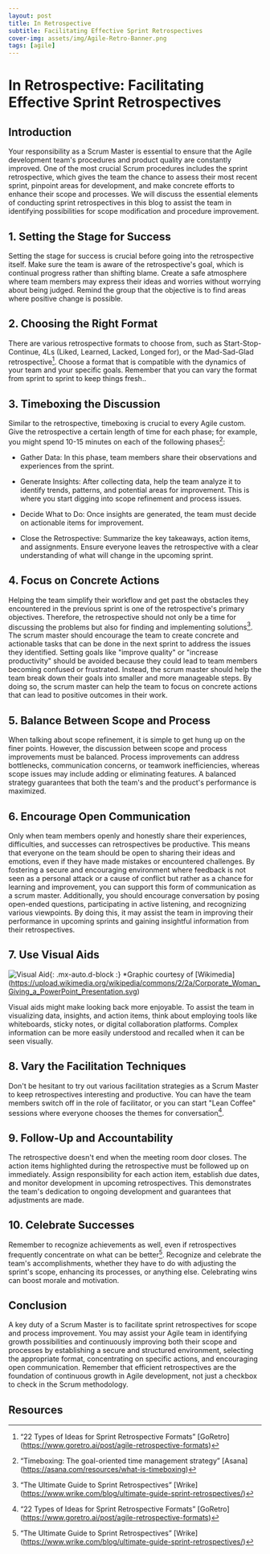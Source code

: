 ```yaml
---
layout: post
title: In Retrospective
subtitle: Facilitating Effective Sprint Retrospectives
cover-img: assets/img/Agile-Retro-Banner.png
tags: [agile]
---
```


# In Retrospective: Facilitating Effective Sprint Retrospectives

## Introduction

Your responsibility as a Scrum Master is essential to ensure that the Agile development team's procedures and product quality are constantly improved. One of the most crucial Scrum procedures includes the sprint retrospective, which gives the team the chance to assess their most recent sprint, pinpoint areas for development, and make concrete efforts to enhance their scope and processes. We will discuss the essential elements of conducting sprint retrospectives in this blog to assist the team in identifying possibilities for scope modification and procedure improvement.

## 1. Setting the Stage for Success

Setting the stage for success is crucial before going into the retrospective itself. Make sure the team is aware of the retrospective's goal, which is continual progress rather than shifting blame. Create a safe atmosphere where team members may express their ideas and worries without worrying about being judged. Remind the group that the objective is to find areas where positive change is possible.

## 2. Choosing the Right Format

There are various retrospective formats to choose from, such as Start-Stop-Continue, 4Ls (Liked, Learned, Lacked, Longed for), or the Mad-Sad-Glad retrospective[^3]. Choose a format that is compatible with the dynamics of your team and your specific goals. Remember that you can vary the format from sprint to sprint to keep things fresh..

## 3. Timeboxing the Discussion

Similar to the retrospective, timeboxing is crucial to every Agile custom. Give the retrospective a certain length of time for each phase; for example, you might spend 10-15 minutes on each of the following phases[^2]:

- Gather Data: In this phase, team members share their observations and experiences from the sprint.

- Generate Insights: After collecting data, help the team analyze it to identify trends, patterns, and potential areas for improvement. This is where you start digging into scope refinement and process issues.

- Decide What to Do: Once insights are generated, the team must decide on actionable items for improvement.

- Close the Retrospective: Summarize the key takeaways, action items, and assignments. Ensure everyone leaves the retrospective with a clear understanding of what will change in the upcoming sprint.

## 4. Focus on Concrete Actions

Helping the team simplify their workflow and get past the obstacles they encountered in the previous sprint is one of the retrospective's primary objectives. Therefore, the retrospective should not only be a time for discussing the problems but also for finding and implementing solutions[^1]. The scrum master should encourage the team to create concrete and actionable tasks that can be done in the next sprint to address the issues they identified. Setting goals like "improve quality" or "increase productivity" should be avoided because they could lead to team members becoming confused or frustrated. Instead, the scrum master should help the team break down their goals into smaller and more manageable steps. By doing so, the scrum master can help the team to focus on concrete actions that can lead to positive outcomes in their work.

## 5. Balance Between Scope and Process

When talking about scope refinement, it is simple to get hung up on the finer points. However, the discussion between scope and process improvements must be balanced. Process improvements can address bottlenecks, communication concerns, or teamwork inefficiencies, whereas scope issues may include adding or eliminating features. A balanced strategy guarantees that both the team's and the product's performance is maximized.

## 6. Encourage Open Communication

Only when team members openly and honestly share their experiences, difficulties, and successes can retrospectives be productive. This means that everyone on the team should be open to sharing their ideas and emotions, even if they have made mistakes or encountered challenges. By fostering a secure and encouraging environment where feedback is not seen as a personal attack or a cause of conflict but rather as a chance for learning and improvement, you can support this form of communication as a scrum master. Additionally, you should encourage conversation by posing open-ended questions, participating in active listening, and recognizing various viewpoints. By doing this, it may assist the team in improving their performance in upcoming sprints and gaining insightful information from their retrospectives.

## 7. Use Visual Aids

![Visual Aid](/agile-blog/assets/img/Visual-Aid.png){: .mx-auto.d-block :}
*Graphic courtesy of [Wikimedia]
(https://upload.wikimedia.org/wikipedia/commons/2/2a/Corporate_Woman_Giving_a_PowerPoint_Presentation.svg)

Visual aids might make looking back more enjoyable. To assist the team in visualizing data, insights, and action items, think about employing tools like whiteboards, sticky notes, or digital collaboration platforms. Complex information can be more easily understood and recalled when it can be seen visually.

## 8. Vary the Facilitation Techniques

Don't be hesitant to try out various facilitation strategies as a Scrum Master to keep retrospectives interesting and productive. You can have the team members switch off in the role of facilitator, or you can start "Lean Coffee" sessions where everyone chooses the themes for conversation[^3].

## 9. Follow-Up and Accountability

The retrospective doesn't end when the meeting room door closes. The action items highlighted during the retrospective must be followed up on immediately. Assign responsibility for each action item, establish due dates, and monitor development in upcoming retrospectives. This demonstrates the team's dedication to ongoing development and guarantees that adjustments are made.

## 10. Celebrate Successes

Remember to recognize achievements as well, even if retrospectives frequently concentrate on what can be better[^1]. Recognize and celebrate the team's accomplishments, whether they have to do with adjusting the sprint's scope, enhancing its processes, or anything else. Celebrating wins can boost morale and motivation.

## Conclusion

A key duty of a Scrum Master is to facilitate sprint retrospectives for scope and process improvement. You may assist your Agile team in identifying growth possibilities and continuously improving both their scope and processes by establishing a secure and structured environment, selecting the appropriate format, concentrating on specific actions, and encouraging open communication. Remember that efficient retrospectives are the foundation of continuous growth in Agile development, not just a checkbox to check in the Scrum methodology.

## Resources
[^1]: “The Ultimate Guide to Sprint Retrospectives” [Wrike] (https://www.wrike.com/blog/ultimate-guide-sprint-retrospectives/)
[^2]: “Timeboxing: The goal-oriented time management strategy” [Asana] (https://asana.com/resources/what-is-timeboxing)
[^3]: “22 Types of Ideas for Sprint Retrospective Formats” [GoRetro] (https://www.goretro.ai/post/agile-retrospective-formats)
